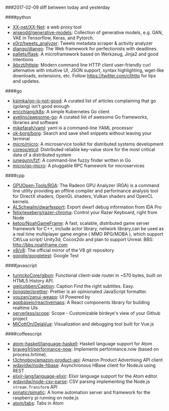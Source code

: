 ###2017-02-09
diff between today and yesterday

####python
* [XX-net/XX-Net](https://github.com/XX-net/XX-Net): a web proxy tool
* [wiseodd/generative-models](https://github.com/wiseodd/generative-models): Collection of generative models, e.g. GAN, VAE in Tensorflow, Keras, and Pytorch.
* [x0rz/tweets_analyzer](https://github.com/x0rz/tweets_analyzer): Tweets metadata scraper & activity analyzer
* [django/django](https://github.com/django/django): The Web framework for perfectionists with deadlines.
* [pallets/flask](https://github.com/pallets/flask): A microframework based on Werkzeug, Jinja2 and good intentions
* [jkbrzt/httpie](https://github.com/jkbrzt/httpie): Modern command line HTTP client  user-friendly curl alternative with intuitive UI, JSON support, syntax highlighting, wget-like downloads, extensions, etc. Follow https://twitter.com/clihttp for tips and updates.

####go
* [ksimka/go-is-not-good](https://github.com/ksimka/go-is-not-good): A curated list of articles complaining that go (golang) isn't good enough
* [ericchiang/k8s](https://github.com/ericchiang/k8s): A simple Kubernetes Go client
* [avelino/awesome-go](https://github.com/avelino/awesome-go): A curated list of awesome Go frameworks, libraries and software
* [mikefarah/yaml](https://github.com/mikefarah/yaml): yaml is a command-line YAML processor
* [ok-borg/borg](https://github.com/ok-borg/borg): Search and save shell snippets without leaving your terminal
* [micro/micro](https://github.com/micro/micro): A microservice toolkit for distributed systems development
* [coreos/etcd](https://github.com/coreos/etcd): Distributed reliable key-value store for the most critical data of a distributed system
* [junegunn/fzf](https://github.com/junegunn/fzf):  A command-line fuzzy finder written in Go
* [micro/go-micro](https://github.com/micro/go-micro): A pluggable RPC framework for microservices

####cpp
* [GPUOpen-Tools/RGA](https://github.com/GPUOpen-Tools/RGA): The Radeon GPU Analyzer (RGA) is a command line utility providing an offline compiler and performance analysis tool for DirectX shaders, OpenGL shaders, Vulkan shaders and OpenCL kernels.
* [ALSchwalm/dwarfexport](https://github.com/ALSchwalm/dwarfexport): Export dwarf debug information from IDA Pro
* [felixrieseberg/razer-chroma](https://github.com/felixrieseberg/razer-chroma):  Control your Razer Keyboard, right from Node
* [ketoo/NoahGameFrame](https://github.com/ketoo/NoahGameFrame): A fast, scalable, distributed game server framework for C++, include actor library, network library,can be used as a real time multiplayer game engine ( MMO RPG/MOBA ), which support C#/Lua script/ Unity3d, Cocos2dx and plan to support Unreal. BBS: http://bbs.noahframe.com
* [v8/v8](https://github.com/v8/v8): The official mirror of the V8 git repository
* [google/googletest](https://github.com/google/googletest): Google Test

####javascript
* [tunnckoCore/gibon](https://github.com/tunnckoCore/gibon):  Functional client-side router in ~570 bytes, built on HTML5 History API.
* [gielcobben/Caption](https://github.com/gielcobben/Caption): Caption  Find the right subtitles. Easy.
* [jlongster/prettier](https://github.com/jlongster/prettier): Prettier is an opinionated JavaScript formatter.
* [youzan/zanui-weapp](https://github.com/youzan/zanui-weapp):  UI Powered by 
* [appbaseio/reactivemaps](https://github.com/appbaseio/reactivemaps): A React components library for building realtime UIs
* [serverless/scope](https://github.com/serverless/scope): Scope - Customizable birdeye's view of your Github project
* [MiCottOn/DejaVue](https://github.com/MiCottOn/DejaVue): Visualization and debugging tool built for Vue.js

####coffeescript
* [atom-haskell/language-haskell](https://github.com/atom-haskell/language-haskell): Haskell language support for Atom
* [braveg1rl/performance-now](https://github.com/braveg1rl/performance-now): Implements performance.now (based on process.hrtime).
* [t3chnoboy/amazon-product-api](https://github.com/t3chnoboy/amazon-product-api):  Amazon Product Advertising API client
* [wdavidw/node-hbase](https://github.com/wdavidw/node-hbase): Asynchronous HBase client for NodeJs using REST
* [elixir-lang/language-elixir](https://github.com/elixir-lang/language-elixir): Elixir language support for the Atom editor.
* [wdavidw/node-csv-parse](https://github.com/wdavidw/node-csv-parse): CSV parsing implementing the Node.js `stream.Transform` API
* [pimatic/pimatic](https://github.com/pimatic/pimatic): A home automation server and framework for the raspberry pi running on node.js
* [atom/tabs](https://github.com/atom/tabs): Tabs in Atom
